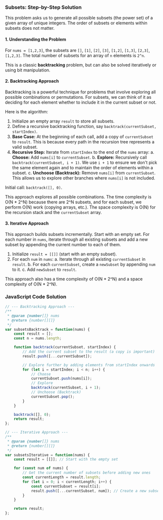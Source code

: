 ### Subsets: Step-by-Step Solution

This problem asks us to generate all possible subsets (the power set) of a given array of unique integers. The order of subsets or elements within subsets does not matter.

#### 1. Understanding the Problem

For `nums = [1,2,3]`, the subsets are `[]`, `[1]`, `[2]`, `[3]`, `[1,2]`, `[1,3]`, `[2,3]`, `[1,2,3]`. The total number of subsets for an array of `n` elements is `2^n`.

This is a classic **backtracking** problem, but can also be solved iteratively or using bit manipulation.

#### 2. Backtracking Approach

Backtracking is a powerful technique for problems that involve exploring all possible combinations or permutations. For subsets, we can think of it as deciding for each element whether to include it in the current subset or not.

Here is the algorithm:

1.  Initialize an empty array `result` to store all subsets.
2.  Define a recursive backtracking function, say `backtrack(currentSubset, startIndex)`.
3.  **Base Case:** At the beginning of each call, add a copy of `currentSubset` to `result`. This is because every path in the recursion tree represents a valid subset.
4.  **Recursive Step:** Iterate from `startIndex` to the end of the `nums` array:
    a. **Choose:** Add `nums[i]` to `currentSubset`.
    b. **Explore:** Recursively call `backtrack(currentSubset, i + 1)`. We use `i + 1` to ensure we don't pick the same element again and to maintain the order of elements within a subset.
    c. **Unchoose (Backtrack):** Remove `nums[i]` from `currentSubset`. This allows us to explore other branches where `nums[i]` is not included.

Initial call: `backtrack([], 0)`.

This approach explores all possible combinations. The time complexity is O(N * 2^N) because there are 2^N subsets, and for each subset, we perform O(N) work (copying arrays, etc.). The space complexity is O(N) for the recursion stack and the `currentSubset` array.

#### 3. Iterative Approach

This approach builds subsets incrementally. Start with an empty set. For each number in `nums`, iterate through all existing subsets and add a new subset by appending the current number to each of them.

1.  Initialize `result = [[]]` (start with an empty subset).
2.  For each `num` in `nums`:
    a. Iterate through all existing `currentSubset` in `result`.
    b. For each `currentSubset`, create a `newSubset` by appending `num` to it.
    c. Add `newSubset` to `result`.

This approach also has a time complexity of O(N * 2^N) and a space complexity of O(N * 2^N).

### JavaScript Code Solution

```javascript
// --- Backtracking Approach ---
/**
 * @param {number[]} nums
 * @return {number[][]}
 */
var subsetsBacktrack = function(nums) {
    const result = [];
    const n = nums.length;

    function backtrack(currentSubset, startIndex) {
        // Add the current subset to the result (a copy is important)
        result.push([...currentSubset]);

        // Explore further by adding elements from startIndex onwards
        for (let i = startIndex; i < n; i++) {
            // Choose
            currentSubset.push(nums[i]);
            // Explore
            backtrack(currentSubset, i + 1);
            // Unchoose (Backtrack)
            currentSubset.pop();
        }
    }

    backtrack([], 0);
    return result;
};

// --- Iterative Approach ---
/**
 * @param {number[]} nums
 * @return {number[][]}
 */
var subsetsIterative = function(nums) {
    const result = [[]]; // Start with the empty set

    for (const num of nums) {
        // Get the current number of subsets before adding new ones
        const currentLength = result.length;
        for (let i = 0; i < currentLength; i++) {
            const currentSubset = result[i];
            result.push([...currentSubset, num]); // Create a new subset by adding the current number
        }
    }

    return result;
};
```
